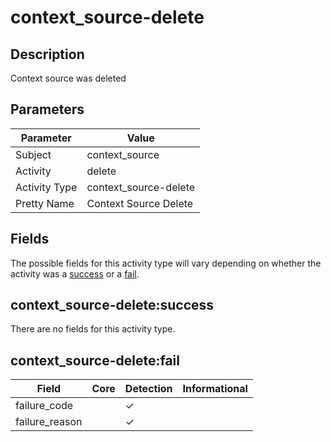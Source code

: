 context_source-delete
=====================

Description
-----------
Context source was deleted

Parameters
----------
| Parameter     | Value                 |
| ------------- | --------------------- |
| Subject       | context_source        |
| Activity      | delete                |
| Activity Type | context_source-delete |
| Pretty Name   | Context Source Delete |


Fields
------

The possible fields for this activity type will vary depending on whether the activity was a [success](#context_source-deletesuccess) or a [fail](#context_source-deletefail).


context_source-delete:success
-----------------------------

There are no fields for this activity type.


context_source-delete:fail
--------------------------

| Field          | Core | Detection | Informational |
| -------------- | ---- | --------- | ------------- |
| failure_code   |      | &#10003;  |               |
| failure_reason |      | &#10003;  |               |